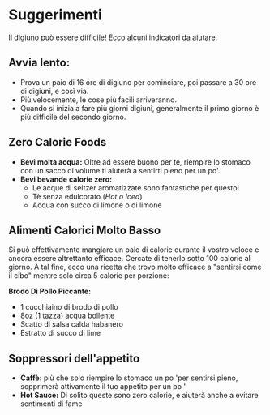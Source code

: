 # Suggerimenti

Il digiuno può essere difficile! Ecco alcuni indicatori da aiutare.

## Avvia lento:

- Prova un paio di 16 ore di digiuno per cominciare, poi passare a 30 ore di digiuni, e così via.
- Più velocemente, le cose più facili arriveranno.
- Quando si inizia a fare più giorni digiuni, generalmente il primo giorno è più difficile del secondo giorno.

## Zero Calorie Foods

- **Bevi molta acqua:** Oltre ad essere buono per te, riempire lo stomaco con un sacco di volume ti aiuterà a sentirti pieno per un po'.
- **Bevi bevande calorie zero:**
  - Le acque di seltzer aromatizzate sono fantastiche per questo!
  - Tè senza edulcorato (_Hot o Iced_)
  - Acqua con succo di limone o di limone

## Alimenti Calorici Molto Basso

Si può effettivamente mangiare un paio di calorie durante il vostro veloce e ancora essere altrettanto efficace. Cercate di tenerlo sotto 100 calorie al giorno. A tal fine, ecco una ricetta che trovo molto efficace a "sentirsi come il cibo" mentre solo circa 5 calorie per porzione:

**Brodo Di Pollo Piccante:**

- 1 cucchiaino di brodo di pollo
- 8oz (1 tazza) acqua bollente
- Scatto di salsa calda habanero
- Estratto di succo di lime

## Soppressori dell'appetito

- **Caffè:** più che solo riempire lo stomaco un po 'per sentirsi pieno, sopprimerà attivamente il tuo appetito per un po '
- **Hot Sauce:** Di solito queste sono zero calorie, e aiuterà anche a evitare sentimenti di fame